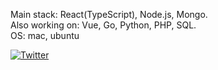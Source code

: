 Main stack: React(TypeScript), Node.js, Mongo.<br/>
Also working on: Vue, Go, Python, PHP, SQL.<br/>
OS: mac, ubuntu

<a href="https://twitter.com/DavidMaromIl"><img src="./imgs/twitter.svg" alt="Twitter"></a>
